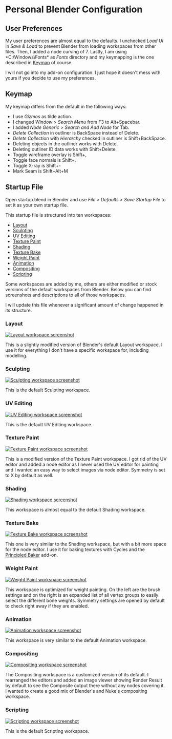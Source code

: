 # Personal Blender Configuration

## User Preferences

My user preferences are almost equal to the defaults. I unchecked *Load UI* in *Save & Load* to prevent Blender from loading workspaces from other files. Then, I added a node curving of 7.
Lastly, I am using *C:\Windows\Fonts\* as *Fonts* directory and my keymapping is the one described in [Keymap](#keymap) of course.

I will not go into my add-on configuration. I just hope it doesn't mess with yours if you decide to use my preferences.

## Keymap

My keymap differs from the default in the following ways:
- I use *Gizmos* as tilde action.
- I changed *Window* > *Search Menu* from F3 to Alt+Spacebar.
- I added *Node Generic* > *Search and Add Node*  for Tab.
- *Delete Collection* in outliner is BackSpace instead of Delete.
- *Delete Collection* with *Hierarchy* checked in outliner is Shift+BackSpace.
- Deleting objects in the outliner works with Delete.
- Deleting outliner ID data works with Shift+Delete.
- Toggle wireframe overlay is Shift+,
- Toggle face normals is Shift+.
- Toggle X-ray is Shift+-
- Mark Seam is Shift+Alt+M

## Startup File

Open startup.blend in Blender and use *File > Defaults > Save Startup File* to set it as your own startup file.

This startup file is structured into ten workspaces:

- [Layout](#layout)
- [Sculpting](#sculpting)
- [UV Editing](#uv-editing)
- [Texture Paint](#texture-paint)
- [Shading](#shading)
- [Texture Bake](#texture-bake)
- [Weight Paint](#weight-paint)
- [Animation](#animation)
- [Compositing](#compositing)
- [Scripting](#scripting)

Some workspaces are added by me, others are either modified or stock versions of the default workspaces from Blender.
Below you can find screenshots and descriptions to all of those workspaces.

I will update this file whenever a significant amount of change happened in its structure.

### Layout

[![Layout workspace screenshot](screenshots/thumbnails/Layout.jpg)](../../raw/master/screenshots/Layout.png)

This is a slightly modified version of Blender's default Layout workspace. I use it for everything I don't have a specific workspace for, including modelling.

### Sculpting

[![Sculpting workspace screenshot](screenshots/thumbnails/Sculpting.jpg)](../../raw/master/screenshots/Sculpting.png)

This is the default Sculpting workspace.

### UV Editing

[![UV Editing workspace screenshot](screenshots/thumbnails/UV_Editing.jpg)](../../raw/master/screenshots/UV_Editing.png)

This is the default UV Editing workspace.

### Texture Paint

[![Texture Paint workspace screenshot](screenshots/thumbnails/Texture_Paint.jpg)](../../raw/master/screenshots/Texture_Paint.png)

This is a modified version of the Texture Paint workspace.
I got rid of the UV editor and added a node editor as I never used the UV editor for painting and I wanted an easy way to select images via node editor. Symmetry is set to X by default as well.

### Shading

[![Shading workspace screenshot](screenshots/thumbnails/Shading.jpg)](../../raw/master/screenshots/Shading.png)

This workspace is almost equal to the default Shading workspace.

### Texture Bake

[![Texture Bake workspace screenshot](screenshots/thumbnails/Texture_Bake.jpg)](../../raw/master/screenshots/Texture_Bake.png)

This one is very similar to the Shading workspace, but with a bit more space for the node editor. I use it for baking textures with Cycles and the [Principled Baker](https://github.com/danielenger/Principled-Baker) add-on.

### Weight Paint

[![Weight Paint workspace screenshot](screenshots/thumbnails/Weight_Paint.jpg)](../../raw/master/screenshots/Weight_Paint.png)

This workspace is optimized for weight painting. On the left are the brush settings and on the right is an expanded list of all vertex groups to easily select the different bone weights. Symmetry settings are opened by default to check right away if they are enabled.

### Animation

[![Animation workspace screenshot](screenshots/thumbnails/Animation.jpg)](../../raw/master/screenshots/Animation.png)

This workspace is very similar to the default Animation workspace.

### Compositing

[![Compositing workspace screenshot](screenshots/thumbnails/Compositing.jpg)](../../raw/master/screenshots/Compositing.png)

The Compositing workspace is a customized version of its default. I rearranged the editors and added an image viewer showing Render Result by default to see the Composite output there without any nodes covering it. I wanted to create a good mix of Blender's and Nuke's compositing workspace.

### Scripting

[![Scripting workspace screenshot](screenshots/thumbnails/Scripting.jpg)](../../raw/master/screenshots/Scripting.png)

This is the default Scripting workspace.
